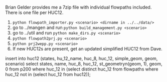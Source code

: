 
Brian Gelder provides me a 7zip file with individual flowpaths included.  There
is one file per HUC12.

1. `python flowpath_importer.py <scenario> <dirname in ../../data/>`
2. go to ../mangen and run `python build_management.py <scenario>`
3. go to ../util and run `python make_dirs.py <scenario>`
4. `python flowpath2prj.py <scenario>`
5. `python prj2wepp.py <scenario>`
6. If new HUC12s are present, get an updated simplified HUC12 from Dave.

 insert into huc12
 (states, hu_12_name, huc_8, huc_12, simple_geom, geom, scenario)
 select states, name, huc_8, huc_12, st_geometryn(geom, 1),
 geom, 0 from p200 where huc_12 in
 	(select distinct huc_12 from flowpaths where huc_12 not in
 		(select huc_12 from huc12));